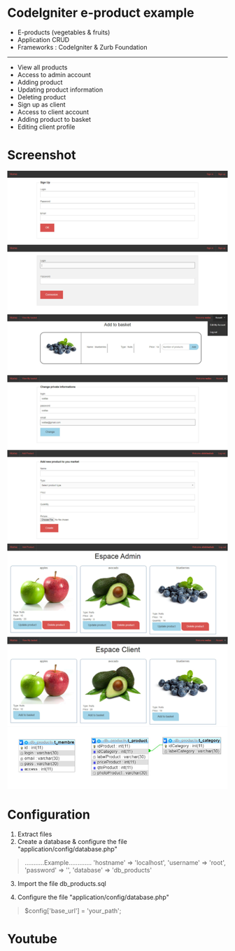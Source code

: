 # CodeIgniter e-product example

- E-products (vegetables &amp; fruits)
- Application CRUD
- Frameworks :  CodeIgniter & Zurb Foundation
-------------------------------------------------------------------	
	
- View all products
- Access to admin account
- Adding product
- Updating product information
- Deleting product
- Sign up as client
- Access to client account
- Adding product to basket
- Editing client profile

# Screenshot
![Signup](screenshot/signup.jpg)
![Signin](screenshot/signin.jpg)
![Add Basket](screenshot/add_basket.jpg)
![Edit Account](screenshot/edit_account.jpg)
![Form Admin](screenshot/form_admin.jpg)
![Table Admin](screenshot/table_admin.jpg)
![Table Client](screenshot/table_client.jpg)
![Conception](screenshot/conception.jpg)



# Configuration
1. Extract files
2. Create a database & configure the file "application/config/database.php" 
>...........Example.............
  'hostname' => 'localhost',
	'username' => 'root',
	'password' => '',
	'database' => 'db_products'

3. Import the file db_products.sql

4. Configure the file "application/config/database.php"

> $config['base_url'] = 'your_path'; 


# Youtube


